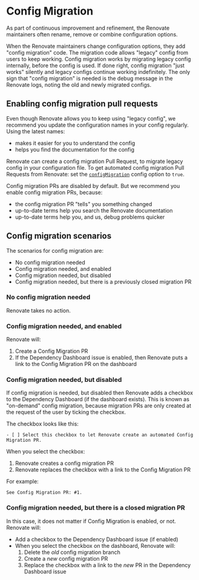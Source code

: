 # Config Migration

As part of continuous improvement and refinement, the Renovate maintainers often rename, remove or combine configuration options.

When the Renovate maintainers change configuration options, they add "config migration" code.
The migration code allows "legacy" config from users to keep working.
Config migration works by migrating legacy config internally, before the config is used.
If done right, config migration "just works" silently and legacy configs continue working indefinitely.
The only sign that "config migration" is needed is the debug message in the Renovate logs, noting the old and newly migrated configs.

## Enabling config migration pull requests

Even though Renovate allows you to keep using "legacy config", we recommend you update the configuration names in your config regularly.
Using the latest names:

- makes it easier for you to understand the config
- helps you find the documentation for the config

Renovate can create a config migration Pull Request, to migrate legacy config in your configuration file.
To get automated config migration Pull Requests from Renovate: set the [`configMigration`](./configuration-options.md#configmigration) config option to `true`.

Config migration PRs are disabled by default.
But we recommend you enable config migration PRs, because:

- the config migration PR "tells" you something changed
- up-to-date terms help you search the Renovate documentation
- up-to-date terms help you, and us, debug problems quicker

## Config migration scenarios

The scenarios for config migration are:

- No config migration needed
- Config migration needed, and enabled
- Config migration needed, but disabled
- Config migration needed, but there is a previously closed migration PR

### No config migration needed

Renovate takes no action.

### Config migration needed, and enabled

Renovate will:

1. Create a Config Migration PR
1. If the Dependency Dashboard issue is enabled, then Renovate puts a link to the Config Migration PR on the dashboard

### Config migration needed, but disabled

If config migration is needed, but disabled then Renovate adds a checkbox to the Dependency Dashboard (if the dashboard exists).
This is known as "on-demand" config migration, because migration PRs are only created at the request of the user by ticking the checkbox.

The checkbox looks like this:

```
- [ ] Select this checkbox to let Renovate create an automated Config Migration PR.
```

When you select the checkbox:

1. Renovate creates a config migration PR
2. Renovate replaces the checkbox with a link to the Config Migration PR

For example:

```
See Config Migration PR: #1.
```

### Config migration needed, but there is a closed migration PR

In this case, it does not matter if Config Migration is enabled, or not.
Renovate will:

- Add a checkbox to the Dependency Dashboard issue (if enabled)
- When you select the checkbox on the dashboard, Renovate will:
  1. Delete the _old_ config migration branch
  1. Create a _new_ config migration PR
  1. Replace the checkbox with a link to the _new_ PR in the Dependency Dashboard issue
